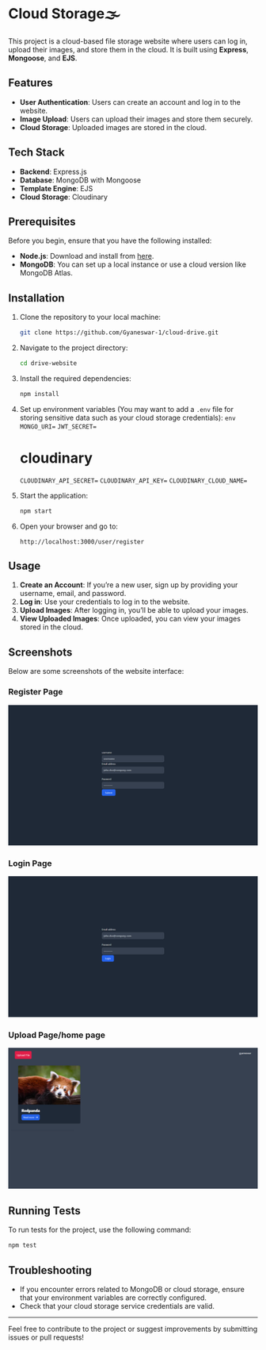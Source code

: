 #  Cloud Storage🌫️

This project is a cloud-based file storage website where users can log in, upload their images, and store them in the cloud. It is built using **Express**, **Mongoose**, and **EJS**.

## Features
- **User Authentication**: Users can create an account and log in to the website.
- **Image Upload**: Users can upload their images and store them securely.
- **Cloud Storage**: Uploaded images are stored in the cloud.

## Tech Stack
- **Backend**: Express.js
- **Database**: MongoDB with Mongoose
- **Template Engine**: EJS
- **Cloud Storage**: Cloudinary
## Prerequisites
Before you begin, ensure that you have the following installed:
- **Node.js**: Download and install from [here](https://nodejs.org/).
- **MongoDB**: You can set up a local instance or use a cloud version like MongoDB Atlas.

## Installation

1. Clone the repository to your local machine:
   ```bash
   git clone https://github.com/Gyaneswar-1/cloud-drive.git
   ```

2. Navigate to the project directory:
   ```bash
   cd drive-website
   ```

3. Install the required dependencies:
   ```bash
   npm install
   ```
4. Set up environment variables (You may want to add a `.env` file for storing sensitive data such as your cloud storage credentials):
   `env`
   `MONGO_URI=`
   `JWT_SECRET=`

   # cloudinary 
   `CLOUDINARY_API_SECRET=`
   `CLOUDINARY_API_KEY=`
   `CLOUDINARY_CLOUD_NAME=`
   

5. Start the application:
   ```bash
   npm start
   ```

6. Open your browser and go to:
   ```
   http://localhost:3000/user/register
   ```

## Usage

1. **Create an Account**: If you’re a new user, sign up by providing your username, email, and password.
2. **Log in**: Use your credentials to log in to the website.
3. **Upload Images**: After logging in, you’ll be able to upload your images.
4. **View Uploaded Images**: Once uploaded, you can view your images stored in the cloud.

## Screenshots

Below are some screenshots of the website interface:
### Register Page
![Login](./screenshot/Register.png)

### Login Page
![Login](./screenshot/Login.png)

### Upload Page/home page
![Upload](./screenshot/Upload.png)



## Running Tests

To run tests for the project, use the following command:
```bash
npm test
```

## Troubleshooting

- If you encounter errors related to MongoDB or cloud storage, ensure that your environment variables are correctly configured.
- Check that your cloud storage service credentials  are valid.


---

Feel free to contribute to the project or suggest improvements by submitting issues or pull requests!
